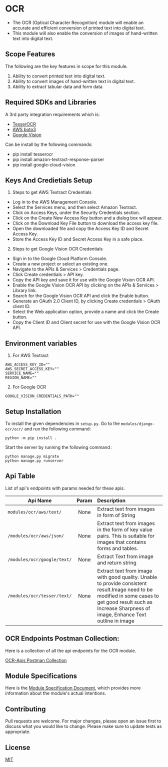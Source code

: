 # OCR
- The OCR (Optical Character Recognition) module will enable an accurate and efficient conversion of printed text into digital text.
- This module will also enable the conversion of images of hand-written text into digital text.

## Scope Features
The following are the key features in scope for this module. 

1. Ability to convert  printed text into digital text.
2. Ability to convert images of hand-written text in digital text.
3. Ability to extract tabular data and form data

## Required SDKs and Libraries
A 3rd party integration requirements which is:
- [TesserOCR](https://pypi.org/project/tesserocr/)
- [AWS boto3](https://pypi.org/project/amazon-textract-response-parser/)
- [Google Vision](https://pypi.org/project/google-cloud-vision/)

Can be install by the following commands:
- pip install tesserocr
- pip install amazon-textract-response-parser
- pip install google-cloud-vision

## Keys And Credietials Setup
1. Steps to get AWS Textract Credentials
- Log in to the AWS Management Console.
- Select the Services menu, and then select Amazon Textract.
- Click on Access Keys, under the Security Credentials section.
- Click on the Create New Access Key button and a dialog box will appear.  
- Click on the Download Key File button to download the access key file.  
- Open the downloaded file and copy the Access Key ID and Secret Access Key.  
- Store the Access Key ID and Secret Access Key in a safe place.

2. Steps to get Google Vision OCR Credentials
- Sign in to the Google Cloud Platform Console.
- Create a new project or select an existing one.  
- Navigate to the APIs & Services > Credentials page.  
- Click Create credentials > API key.  
- Copy the API key and save it for use with the Google Vision OCR API.  
- Enable the Google Vision OCR API by clicking on the APIs & Services > Library link.  
- Search for the Google Vision OCR API and click the Enable button.  
- Generate an OAuth 2.0 Client ID, by clicking Create credentials > OAuth client ID.  
- Select the Web application option, provide a name and click the Create button.
- Copy the Client ID and Client secret for use with the Google Vision OCR API.

## Environment variables

1. For AWS Textract
```
AWS_ACCESS_KEY_ID=""
AWS_SECRET_ACCESS_KEY=""
SERVICE_NAME=""
REGION_NAME=""
```

2. For Google OCR
```
GOOGLE_VISION_CREDENTIALS_PATH=""
```
## Setup Installation
To install the given dependencies in `setup.py`. Go to the `modules/django-ocr/ocr/` and run the following command:
```
python -m pip install .
```
Start the server by running the following command :
```
python manage.py migrate
python manage.py runserver
```
## Api Table
List of api's endpoints with params needed for these apis.

| Api Name                    | Param | Description                                                                                                                                                                                                  |
|-----------------------------|:-----:|:-------------------------------------------------------------------------------------------------------------------------------------------------------------------------------------------------------------|
| `modules/ocr/aws/text/ `    | None  | Extract text from images in form of String                                                                                                                                                                   |
| `/modules/ocr/aws/json/`    | None  | Extract text from images in the form of key value pairs. This is suitable for images that contains forms and tables.                                                                                         |
| `/modules/ocr/google/text/` | None  | Extract Text from image and return string                                                                                                                                                                    |
| `/modules/ocr/tesser/text/` | None  | Extract text from image with good quality. Unable to provide consistent result.Image need to be modified in some cases to get good result such as Increase Sharpness of image, Enhance Text outline in image |

## OCR Endpoints Postman Collection:
Here is a collection of all the api endpoints for the OCR module.

[OCR-Apis Postman Collection](https://drive.google.com/file/d/1FOh5g3_FWRM12O62OvLHf85VSrU6rOMd/view?usp=share_link)
 
## Module Specifications
Here is the [Module Specification Document](https://docs.google.com/document/d/1kHM3qxlO7OhScV4elBxI-nlY3X55IV5uUnMKJgsZFX4/edit?usp=sharing), which provides more information about the module's actual intentions.

## Contributing
Pull requests are welcome. For major changes, please open an issue first to discuss what you would like to change.
Please make sure to update tests as appropriate.

## License
[MIT](https://choosealicense.com/licenses/mit/)